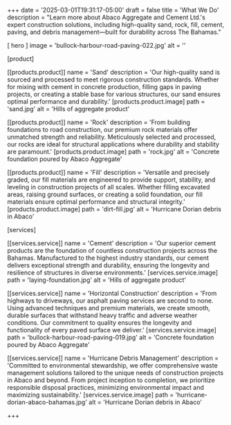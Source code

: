 +++
date = '2025-03-01T19:31:17-05:00'
draft = false
title = 'What We Do'
description = "Learn more about Abaco Aggregate and Cement Ltd.'s expert construction solutions, including high-quality sand, rock, fill, cement, paving, and debris management—built for durability across The Bahamas."

[ hero ]
  image = 'bullock-harbour-road-paving-022.jpg'
  alt = ''


[product]

  [[products.product]]
    name = 'Sand'
    description = 'Our high-quality sand is sourced and processed to meet rigorous construction standards. Whether for mixing with cement in concrete production, filling gaps in paving projects, or creating a stable base for various structures, our sand ensures optimal performance and durability.'
    [products.product.image]
      path = 'sand.jpg'
      alt = 'Hills of aggregate product'

  [[products.product]]
    name = 'Rock'
    description = 'From building foundations to road construction, our premium rock materials offer unmatched strength and reliability. Meticulously selected and processed, our rocks are ideal for structural applications where durability and stability are paramount.'
    [products.product.image]
      path = 'rock.jpg'
      alt = 'Concrete foundation poured by Abaco Aggregate'

  [[products.product]]
    name = 'Fill'
    description = 'Versatile and precisely graded, our fill materials are engineered to provide support, stability, and leveling in construction projects of all scales. Whether filling excavated areas, raising ground surfaces, or creating a solid foundation, our fill materials ensure optimal performance and structural integrity.'
    [products.product.image]
      path = 'dirt-fill.jpg'
      alt = 'Hurricane Dorian debris in Abaco'


[services]

  [[services.service]]
    name = 'Cement'
    description = 'Our superior cement products are the foundation of countless construction projects across the Bahamas. Manufactured to the highest industry standards, our cement delivers exceptional strength and durability, ensuring the longevity and resilience of structures in diverse environments.'
    [services.service.image]
      path = 'laying-foundation.jpg'
      alt = 'Hills of aggregate product'

  [[services.service]]
    name = 'Horizontal Construction'
    description = 'From highways to driveways, our asphalt paving services are second to none. Using advanced techniques and premium materials, we create smooth, durable surfaces that withstand heavy traffic and adverse weather conditions. Our commitment to quality ensures the longevity and functionality of every paved surface we deliver.'
    [services.service.image]
      path = 'bullock-harbour-road-paving-019.jpg'
      alt = 'Concrete foundation poured by Abaco Aggregate'

  [[services.service]]
    name = 'Hurricane Debris Management'
    description = 'Committed to environmental stewardship, we offer comprehensive waste management solutions tailored to the unique needs of construction projects in Abaco and beyond. From project inception to completion, we prioritize responsible disposal practices, minimizing environmental impact and maximizing sustainability.'
    [services.service.image]
      path = 'hurricane-dorian-abaco-bahamas.jpg'
      alt = 'Hurricane Dorian debris in Abaco'

+++
